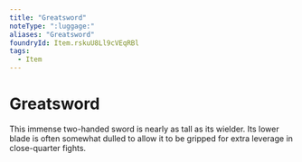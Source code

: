```yaml
---
title: "Greatsword"
noteType: ":luggage:"
aliases: "Greatsword"
foundryId: Item.rskuU8Ll9cVEqRBl
tags:
  - Item
---
```


# Greatsword

This immense two-handed sword is nearly as tall as its wielder. Its lower blade is often somewhat dulled to allow it to be gripped for extra leverage in close-quarter fights.
